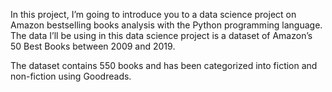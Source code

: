 In this project, I’m going to introduce you to a data science project on Amazon bestselling books analysis with the Python programming language. The data I’ll be using in this data science project is a dataset of Amazon’s 50 Best Books between 2009 and 2019.

The dataset contains 550 books and has been categorized into fiction and non-fiction using Goodreads.

